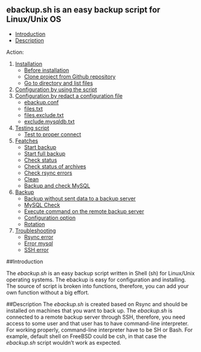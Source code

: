 
## ebackup.sh is an easy backup script for Linux/Unix OS   

- [Introduction](#introduction)
- [Description](#description)

Action:
1. [Installation](#installation)
    - [Before installation](#biforeinstallation)
    - [Clone project from Github repository](#)
    - [Go to directory and list files](#)
2. [Configuration by using the script](#)
3. [Configuration by redact a configuration file](#)
   - [ebackup.conf](#)
   - [files.txt](#)
   - [files.exclude.txt](#) 
   - [exclude.mysqldb.txt](#) 
4. [Testing script](#)
   - [Test to proper connect](#)
5. [Featches](#) 
   - [Start backup](#)
   - [Start full backup](#)
   - [Check status](#)
   - [Check status of archives](#)
   - [Check rsync errors](#)
   - [Clean](#)
   - [Backup and check MySQL](#)
6. [Backup](#backup)
   - [Backup without sent data to a backup server](#) 
   - [MySQL Check](#)
   - [Execute command on the remote backup server](#) 
   - [Configuration option](#) 
   - [Rotation](#) 
7. [Troubleshooting](#trableshooting) 
   - [Rsync error](#)
   - [Error mysql](#)
   - [SSH error](#) 


##Introduction

The *ebackup.sh* is an easy backup script written in Shell (sh) for Linux/Unix operating systems. The ebackup is easy for configuration and installing. The source of script is broken into functions, therefore, you can add your own function without a big effort. 

##Description
The *ebackup.sh* is created based on Rsync and should be installed on machines that you want to back up. The *ebackup.sh* is connected to a remote backup server through SSH, therefore, you need access to some user and that user has to have command-line interpreter. For working properly, command-line interpreter have to be SH or Bash. For example, default shell on FreeBSD could be csh, in that case the *ebackup.sh* script wouldn’t work as expected. 


